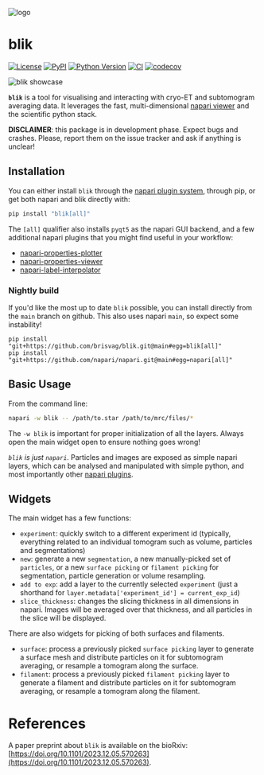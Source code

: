 ![logo](https://github.com/brisvag/blik/raw/main/docs/images/logo.png)

# blik

[![License](https://img.shields.io/pypi/l/blik.svg?color=green)](https://github.com/brisvag/blik/raw/main/LICENSE)
[![PyPI](https://img.shields.io/pypi/v/blik.svg?color=green)](https://pypi.org/project/blik)
[![Python Version](https://img.shields.io/pypi/pyversions/blik.svg?color=green)](https://python.org)
[![CI](https://github.com/brisvag/blik/actions/workflows/ci.yml/badge.svg)](https://github.com/brisvag/blik/actions/workflows/ci.yml)
[![codecov](https://codecov.io/gh/brisvag/blik/branch/main/graph/badge.svg)](https://codecov.io/gh/brisvag/blik)

![blik showcase](https://user-images.githubusercontent.com/23482191/161224963-ad746a06-c2e5-46fe-a13b-f356bc4ad72b.png)

**`blik`** is a tool for visualising and interacting with cryo-ET and subtomogram averaging data. It leverages the fast, multi-dimensional [napari viewer](https://napari.org) and the scientific python stack.

**DISCLAIMER**: this package is in development phase. Expect bugs and crashes. Please, report them on the issue tracker and ask if anything is unclear!

## Installation

You can either install `blik` through the [napari plugin system](https://napari.org/plugins/index.html), through pip, or get both napari and blik directly with:

```bash
pip install "blik[all]"
```

The `[all]` qualifier also installs `pyqt5` as the napari GUI backend, and a few additional napari plugins that you might find useful in your workflow:
- [napari-properties-plotter](https://github.com/brisvag/napari-properties-plotter)
- [napari-properties-viewer](https://github.com/kevinyamauchi/napari-properties-viewer)
- [napari-label-interpolator](https://github.com/brisvag/napari-label-interpolator)

### Nightly build

If you'd like the most up to date `blik` possible, you can install directly from the `main` branch on github. This also uses napari `main`, so expect some instability!

```
pip install "git+https://github.com/brisvag/blik.git@main#egg=blik[all]"
pip install "git+https://github.com/napari/napari.git@main#egg=napari[all]"
```

## Basic Usage

From the command line:
```bash
napari -w blik -- /path/to.star /path/to/mrc/files/*
```

The `-w blik` is important for proper initialization of all the layers. Always open the main widget open to ensure nothing goes wrong!

*`blik` is just `napari`*. Particles and images are exposed as simple napari layers, which can be analysed and manipulated with simple python, and most importantly other [napari plugins](https://napari-hub.org/).

## Widgets

The main widget has a few functions:

- `experiment`: quickly switch to a different experiment id (typically, everything related to an individual tomogram such as volume, particles and segmentations)
- `new`: generate a new `segmentation`, a new manually-picked set of `particles`, or a new `surface picking` or `filament picking` for segmentation, particle generation or volume resampling.
- `add to exp`: add a layer to the currently selected `experiment` (just a shorthand for `layer.metadata['experiment_id'] = current_exp_id`)
- `slice_thickness`: changes the slicing thickness in all dimensions in napari. Images will be averaged over that thickness, and all particles in the slice will be displayed.

There are also widgets for picking of both surfaces and filaments.

- `surface`: process a previously picked `surface picking` layer to generate a surface mesh and distribute particles on it for subtomogram averaging, or resample a tomogram along the surface.
- `filament`: process a previously picked `filament picking` layer to generate a filament and distribute particles on it for subtomogram averaging, or resample a tomogram along the filament.

# References

A paper preprint about `blik` is available on the bioRxiv: [https://doi.org/10.1101/2023.12.05.570263](https://doi.org/10.1101/2023.12.05.570263).
